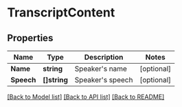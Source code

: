 # TranscriptContent

## Properties

Name | Type | Description | Notes
------------ | ------------- | ------------- | -------------
**Name** | **string** | Speaker&#39;s name | [optional] 
**Speech** | **[]string** | Speaker&#39;s speech | [optional] 

[[Back to Model list]](../README.md#documentation-for-models) [[Back to API list]](../README.md#documentation-for-api-endpoints) [[Back to README]](../README.md)


